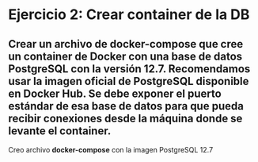 # Ejercicio 2: Crear container de la DB
## Crear un archivo de docker-compose que cree un container de Docker con una base de datos PostgreSQL con la versión 12.7. Recomendamos usar la imagen oficial de PostgreSQL disponible en Docker Hub. Se debe exponer el puerto estándar de esa base de datos para que pueda recibir conexiones desde la máquina donde se levante el container.

Creo archivo **docker-compose** con la imagen PostgreSQL 12.7
